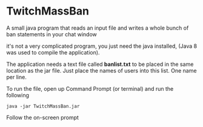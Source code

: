 # TwitchMassBan
A small java program that reads an input file and writes a whole bunch  of ban statements in your chat window

it's not a very complicated program, you just need the java installed, (Java 8 was used to compile the application).

The application needs a text file called **banlist.txt** to be placed in the same location as the jar file. Just place the names of users into this list. One name per line.

To run the file, open up Command Prompt (or terminal) and run the following

```java -jar TwitchMassBan.jar```

Follow the on-screen prompt